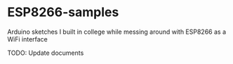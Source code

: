 # ESP8266-samples
Arduino sketches I built in college while messing around with ESP8266 as a WiFi interface


TODO: Update documents
